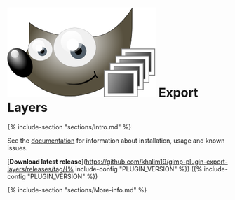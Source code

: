 # [![](docs/images/logo_small.svg)](https://khalim19.github.io/gimp-plugin-export-layers/) Export Layers

{% include-section "sections/Intro.md" %}

See the [documentation](https://khalim19.github.io/gimp-plugin-export-layers/sections)
for information about installation, usage and known issues.

[**Download latest release**](https://github.com/khalim19/gimp-plugin-export-layers/releases/tag/{% include-config "PLUGIN_VERSION" %}) ({% include-config "PLUGIN_VERSION" %})


{% include-section "sections/More-info.md" %}